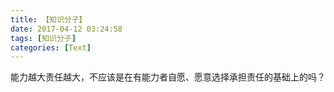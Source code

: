 ```yaml
---
title: 【知识分子】
date: 2017-04-12 03:24:58
tags: [知识分子]
categories: [Text]
---
```


<p dir="ltr"  >能力越大责任越大，不应该是在有能力者自愿、愿意选择承担责任的基础上的吗？</p>